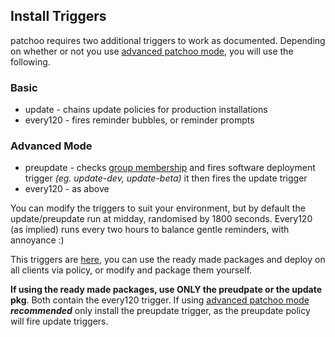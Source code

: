 Install Triggers
----------------
patchoo requires two additional triggers to work as documented. Depending on whether or not you use [advanced patchoo mode](advanced_patchoo_overview.md), you will use the following.

### Basic ###

* update	- chains update policies for production installations
* every120	- fires reminder bubbles, or reminder prompts


### Advanced Mode ###
* preupdate	- checks [group membership](setup_computer_deployment_groups.md) and fires software deployment trigger *(eg. update-dev, update-beta)* it then fires the update trigger
* every120 - as above

You can modify the triggers to suit your environment, but by default the update/preupdate run at midday, randomised by 1800 seconds. Every120 (as implied) runs every two hours to balance gentle reminders, with annoyance :)

This triggers are [here](triggers), you can use the ready made packages and deploy on all clients via policy, or modify and package them yourself.

**If using the ready made packages, use ONLY the preudpate or the update pkg**. Both contain the every120 trigger. If using [advanced patchoo mode](advanced_patchoo_overview.md) ***recommended*** only install the preupdate trigger, as the preupdate policy will fire update triggers.






